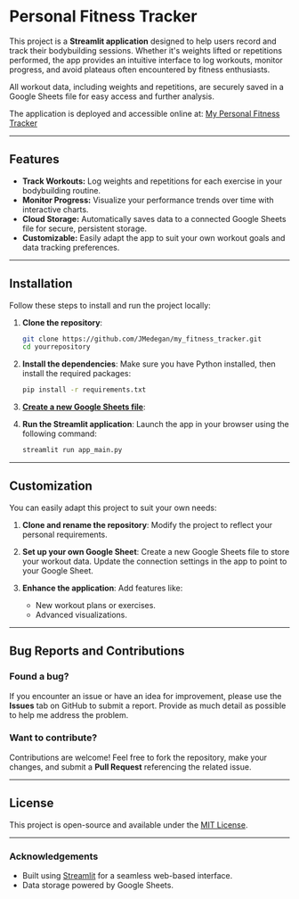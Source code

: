 
# Personal Fitness Tracker

This project is a **Streamlit application** designed to help users record and track their bodybuilding sessions. Whether it's weights lifted or repetitions performed, the app provides an intuitive interface to log workouts, monitor progress, and avoid plateaus often encountered by fitness enthusiasts. 

All workout data, including weights and repetitions, are securely saved in a Google Sheets file for easy access and further analysis.

The application is deployed and accessible online at: [My Personal Fitness Tracker](https://my-personal-fitnesstracker.streamlit.app)

---

## Features
- **Track Workouts:** Log weights and repetitions for each exercise in your bodybuilding routine.
- **Monitor Progress:** Visualize your performance trends over time with interactive charts.
- **Cloud Storage:** Automatically saves data to a connected Google Sheets file for secure, persistent storage.
- **Customizable:** Easily adapt the app to suit your own workout goals and data tracking preferences.

---

## Installation

Follow these steps to install and run the project locally:

1. **Clone the repository**:
   ```bash
   git clone https://github.com/JMedegan/my_fitness_tracker.git
   cd yourrepository
   ```

2. **Install the dependencies**:
   Make sure you have Python installed, then install the required packages:
   ```bash
   pip install -r requirements.txt
   ```

3. **[Create a new Google Sheets file](https://github.com/streamlit/gsheets-connection)**:

4. **Run the Streamlit application**:
   Launch the app in your browser using the following command:
   ```bash
   streamlit run app_main.py
   ```

---

## Customization

You can easily adapt this project to suit your own needs:

1. **Clone and rename the repository**:
   Modify the project to reflect your personal requirements.

2. **Set up your own Google Sheet**:
   Create a new Google Sheets file to store your workout data. Update the connection settings in the app to point to your Google Sheet.

3. **Enhance the application**:
   Add features like:
   - New workout plans or exercises.
   - Advanced visualizations.

---

## Bug Reports and Contributions

### Found a bug?
If you encounter an issue or have an idea for improvement, please use the **Issues** tab on GitHub to submit a report. Provide as much detail as possible to help me address the problem.

### Want to contribute?
Contributions are welcome! Feel free to fork the repository, make your changes, and submit a **Pull Request** referencing the related issue.

---

## License
This project is open-source and available under the [MIT License](LICENSE).

---

### Acknowledgements
- Built using [Streamlit](https://streamlit.io/) for a seamless web-based interface.
- Data storage powered by Google Sheets.